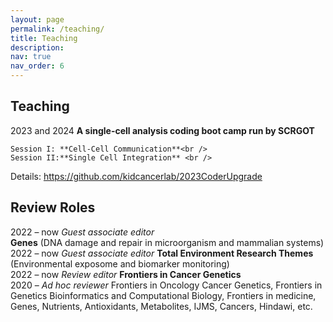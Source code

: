 ```yaml
---
layout: page
permalink: /teaching/
title: Teaching
description: 
nav: true
nav_order: 6
---
```


## Teaching
2023 and 2024 **A single-cell analysis coding boot camp run by SCRGOT** <br />

    Session I: **Cell-Cell Communication**<br />
    Session II:**Single Cell Integration** <br />
Details: https://github.com/kidcancerlab/2023CoderUpgrade<br />



## Review Roles
2022 – now  	*Guest associate editor*    
            **Genes** (DNA damage and repair in microorganism and mammalian systems) <br />
2022 – now   *Guest associate editor* 
            **Total Environment Research Themes** (Environmental exposome and biomarker monitoring)<br />
2022 – now  	*Review editor*
            **Frontiers in Cancer Genetics** <br />
2020 – 	*Ad hoc reviewer*
            Frontiers in Oncology Cancer Genetics, Frontiers in Genetics Bioinformatics and Computational Biology, Frontiers in medicine, Genes, Nutrients, Antioxidants, Metabolites, IJMS, Cancers, Hindawi, etc. <br />
